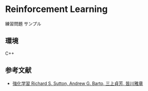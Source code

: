 # Reinforcement Learning

練習問題 サンプル

## 環境
C++

## 参考文献
- [強化学習 Richard S. Sutton, Andrew G. Barto, 三上貞芳, 皆川雅章](https://www.amazon.co.jp/%E5%BC%B7%E5%8C%96%E5%AD%A6%E7%BF%92-Richard-S-Sutton/dp/4627826613/ref=sr_1_1?__mk_ja_JP=%E3%82%AB%E3%82%BF%E3%82%AB%E3%83%8A&crid=GMRBRGHJIR9Z&keywords=%E5%BC%B7%E5%8C%96%E5%AD%A6%E7%BF%92+Sutton&qid=1654609715&sprefix=%E5%BC%B7%E5%8C%96%E5%AD%A6%E7%BF%92+sutto%2Caps%2C272&sr=8-1)